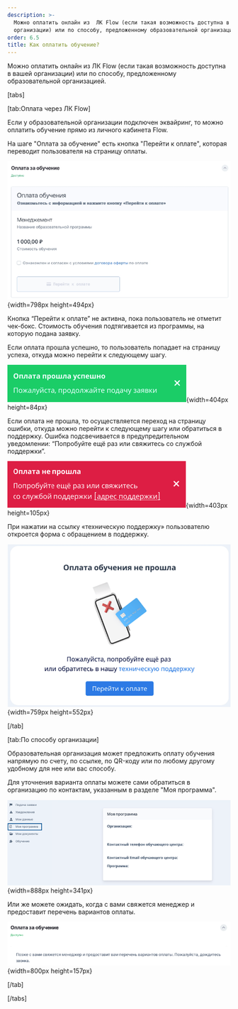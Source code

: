 ```yaml
---
description: >-
  Можно оплатить онлайн из  ЛК Flow (если такая возможность доступна в вашей
  организации) или по способу, предложенному образовательной организации
order: 6.5
title: Как оплатить обучение?
---
```


Можно оплатить онлайн из ЛК Flow (если такая возможность доступна в вашей организации) или по способу, предложенному образовательной организацией.

[tabs]

[tab:Оплата через ЛК Flow]

Если у образовательной организации подключен эквайринг, то можно оплатить обучение прямо из личного кабинета Flow.

На шаге "Оплата за обучение" есть кнопка "Перейти к оплате", которая переводит пользователя на страницу оплаты.

![](./kak-oplatit-obuchenie.jpeg){width=798px height=494px}

Кнопка “Перейти к оплате” не активна, пока пользователь не отметит чек-бокс. Стоимость обучения подтягивается из программы, на которую подана заявку.

Если оплата прошла успешно, то пользователь попадает на страницу успеха, откуда можно перейти к следующему шагу.

![](./kak-oplatit-obuchenie.png){width=404px height=84px}

Если оплата не прошла, то осуществляется переход на страницу ошибки, откуда можно перейти к следующему шагу или обратиться в поддержку. Ошибка подсвечивается в предупредительном уведомлении: “Попробуйте ещё раз или свяжитесь со службой поддержки”.

![](./kak-oplatit-obuchenie-2.png){width=403px height=105px}

При нажатии на ссылку «техническую поддержку» пользователю откроется форма с обращением в поддержку.

![](./kak-oplatit-obuchenie-3.png){width=759px height=552px}

[/tab]

[tab:По способу организации]

Образовательная организация может предложить оплату обучения напрямую по счету, по ссылке, по QR-коду или по любому другому удобному для нее или вас способу.

Для уточнения варианта оплаты можете сами обратиться в организацию по контактам, указанным в разделе "Моя программа".

![](./kak-oplatit-obuchenie-4.png){width=888px height=341px}

Или же можете ожидать, когда с вами свяжется менеджер и предоставит перечень вариантов оплаты.

![](./kak-oplatit-obuchenie-5.png){width=800px height=157px}

[/tab]

[/tabs]